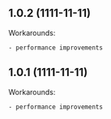 ## 1.0.2 (1111-11-11)

Workarounds:

    - performance improvements

## 1.0.1 (1111-11-11)

Workarounds:

    - performance improvements